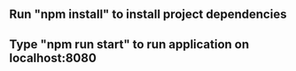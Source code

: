 ## Run "npm install" to install project dependencies

## Type "npm run start" to run application on localhost:8080
